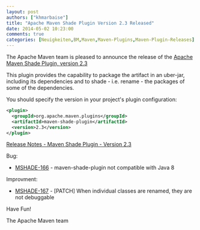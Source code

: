 ```yaml
---
layout: post
authors: ["khmarbaise"]
title: "Apache Maven Shade Plugin Version 2.3 Released"
date: 2014-05-02 10:23:00
comments: true
categories: [Neuigkeiten,BM,Maven,Maven-Plugins,Maven-Plugin-Releases]
---
```

The Apache Maven team is pleased to announce the release of the 
[Apache Maven Shade Plugin, version 2.3](https://maven.apache.org/plugins/maven-shade-plugin/)

This plugin provides the capability to package the artifact in an
uber-jar, including its dependencies and to shade - i.e. rename - the
packages of some of the dependencies.

You should specify the version in your project's plugin configuration:

``` xml
<plugin>
  <groupId>org.apache.maven.plugins</groupId>
  <artifactId>maven-shade-plugin</artifactId>
  <version>2.3</version>
</plugin>
```

<!-- more -->

[Release Notes - Maven Shade Plugin - Version 2.3](http://jira.codehaus.org/secure/ReleaseNote.jspa?projectId=11540&version=19828)

Bug:

 * [MSHADE-166](https://issues.apache.org/jira/browse/MSHADE-166) - maven-shade-plugin not compatible with Java 8

Improvment:

 * [MSHADE-167](https://issues.apache.org/jira/browse/MSHADE-167) - \[PATCH\] When individual classes are renamed, they are not debuggable


Have Fun!

The Apache Maven team
